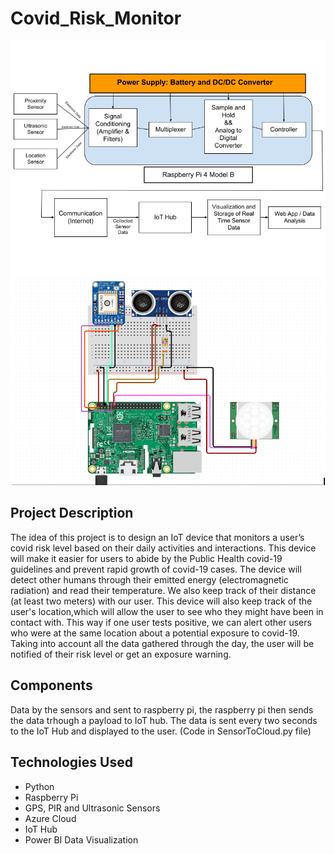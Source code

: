 # Covid_Risk_Monitor
![alt text](https://github.com/Nima-MJ/Covid_Risk_Monitor/blob/main/src/Project%20Design.png?raw=true)
![alt text](https://github.com/Nima-MJ/Covid_Risk_Monitor/blob/main/src/Layout.PNG?raw=true)
## **Project Description**
The idea of this project is to design an IoT device that monitors a user’s covid risk level based on their daily activities and interactions. This device will make it easier for users to abide by the Public Health covid-19 guidelines and prevent rapid growth of covid-19 cases. The device will detect other humans through their emitted energy (electromagnetic radiation) and read their temperature. We also keep track of their distance (at least two meters) with our user. This device will also keep track of the user's location,which will allow the user to see who they might have been in contact with. This way if one user tests positive, we can alert other users who were at the same location about a potential exposure to covid-19. Taking into account all the data gathered through the day, the user will be notified of their risk level or get an exposure warning. 

## Components
Data by the sensors and sent to raspberry pi, the raspberry pi then sends the data trhough a payload to IoT hub. The data is sent every two seconds to the IoT Hub and displayed to the user. (Code in SensorToCloud.py file)

## Technologies Used 
- Python
- Raspberry Pi
- GPS, PIR and Ultrasonic Sensors
- Azure Cloud
- IoT Hub
- Power BI Data Visualization
